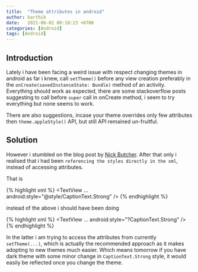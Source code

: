 ```yaml
---
title:  "Theme attributes in android"
author: karthik
date:   2021-06-02 00:18:23 +0700
categories: [Android]
tags: [Android]
---
```


## Introduction
Lately i have been facing a weird issue with respect changing themes in android as far i knew, call `setTheme()` before any view creation preferably in the `onCreate(savedInstanceState: Bundle)` method of an activity.
Everything should work as expected, there are some stackoverflow posts suggesting to call before `super` call in onCreate method, i seem to try everything but none seems to work.

There are also suggestions, incase your theme overrides only few attributes then `theme.appleStyle()` API, but still API remained un-fruitful.

## Solution
However i stumbled on the blog post by [Nick Butcher](https://medium.com/androiddevelopers/android-styling-prefer-theme-attributes-412caa748774).
After that only i realised that i had been `referencing the styles directly in the xml`, instead of accessing attributes.

That is

{% highlight xml %}
<TextView
  ...
  android:style="@style/CaptionText.Strong"
  />
{% endhighlight %}

 instead of the above i should have been doing

{% highlight xml %}
 <TextView
   ...
   android:style="?CaptionText.Strong"
   />
 {% endhighlight %}

 In the latter i am trying to access the attributes from currently `setTheme(...)`, which is actually the recommended approach as it makes adopting to new themes much easier.
 Which means tomorrow if you have dark theme with some minor change in `CaptionText.Strong` style, it would easily be reflected once you change the theme.
